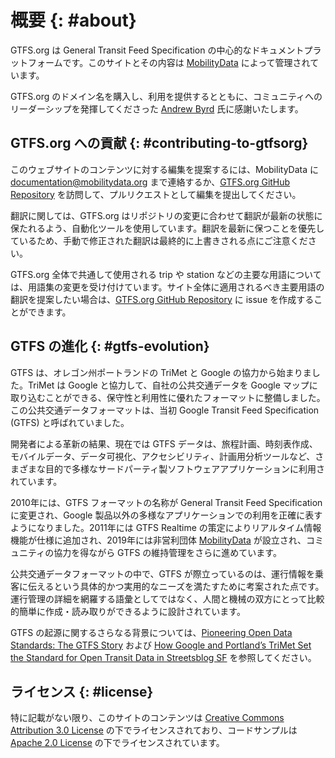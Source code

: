 # 概要 {: #about}

GTFS.org は General Transit Feed Specification の中心的なドキュメントプラットフォームです。このサイトとその内容は [MobilityData](https://mobilitydata.org/) によって管理されています。

GTFS.org のドメイン名を購入し、利用を提供するとともに、コミュニティへのリーダーシップを発揮してくださった [Andrew Byrd](https://www.linkedin.com/in/byrdandrew) 氏に感謝いたします。

## GTFS.org への貢献 {: #contributing-to-gtfsorg}

このウェブサイトのコンテンツに対する編集を提案するには、MobilityData に [documentation@mobilitydata.org](mailto:documentation@mobilitydata.org) まで連絡するか、[GTFS.org GitHub Repository](https://github.com/mobilitydata/gtfs.org) を訪問して、プルリクエストとして編集を提出してください。

翻訳に関しては、GTFS.org はリポジトリの変更に合わせて翻訳が最新の状態に保たれるよう、自動化ツールを使用しています。翻訳を最新に保つことを優先しているため、手動で修正された翻訳は最終的に上書きされる点にご注意ください。

GTFS.org 全体で共通して使用される trip や station などの主要な用語については、用語集の変更を受け付けています。サイト全体に適用されるべき主要用語の翻訳を提案したい場合は、[GTFS.org GitHub Repository](https://github.com/mobilitydata/gtfs.org) に issue を作成することができます。

## GTFS の進化 {: #gtfs-evolution}

GTFS は、オレゴン州ポートランドの TriMet と Google の協力から始まりました。TriMet は Google と協力して、自社の公共交通データを Google マップに取り込むことができる、保守性と利用性に優れたフォーマットに整備しました。この公共交通データフォーマットは、当初 Google Transit Feed Specification (GTFS) と呼ばれていました。

開発者による革新の結果、現在では GTFS データは、旅程計画、時刻表作成、モバイルデータ、データ可視化、アクセシビリティ、計画用分析ツールなど、さまざまな目的で多様なサードパーティ製ソフトウェアアプリケーションに利用されています。

2010年には、GTFS フォーマットの名称が General Transit Feed Specification に変更され、Google 製品以外の多様なアプリケーションでの利用を正確に表すようになりました。2011年には GTFS Realtime の策定によりリアルタイム情報機能が仕様に追加され、2019年には非営利団体 [MobilityData](https://mobilitydata.org/) が設立され、コミュニティの協力を得ながら GTFS の維持管理をさらに進めています。

公共交通データフォーマットの中で、GTFS が際立っているのは、運行情報を乗客に伝えるという具体的かつ実用的なニーズを満たすために考案された点です。運行管理の詳細を網羅する語彙としてではなく、人間と機械の双方にとって比較的簡単に作成・読み取りができるように設計されています。

GTFS の起源に関するさらなる背景については、[Pioneering Open Data Standards: The GTFS Story](https://beyondtransparency.org/chapters/part-2/pioneering-open-data-standards-the-gtfs-story/) および [How Google and Portland’s TriMet Set the Standard for Open Transit Data in Streetsblog SF](https://sf.streetsblog.org/2010/01/05/how-google-and-portlands-trimet-set-the-standard-for-open-transit-data) を参照してください。

## ライセンス {: #license}

特に記載がない限り、このサイトのコンテンツは [Creative Commons Attribution 3.0 License](https://creativecommons.org/licenses/by/3.0/) の下でライセンスされており、コードサンプルは [Apache 2.0 License](https://www.apache.org/licenses/LICENSE-2.0) の下でライセンスされています。
